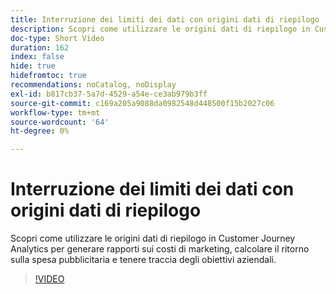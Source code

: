 ```yaml
---
title: Interruzione dei limiti dei dati con origini dati di riepilogo
description: Scopri come utilizzare le origini dati di riepilogo in Customer Journey Analytics per generare rapporti sui costi di marketing, calcolare il ritorno sulla spesa pubblicitaria e tenere traccia degli obiettivi aziendali.
doc-type: Short Video
duration: 162
index: false
hide: true
hidefromtoc: true
recommendations: noCatalog, noDisplay
exl-id: b817cb37-5a7d-4529-a54e-ce3ab979b3ff
source-git-commit: c169a205a9088da0982548d448500f15b2027c06
workflow-type: tm+mt
source-wordcount: '64'
ht-degree: 0%

---
```


# Interruzione dei limiti dei dati con origini dati di riepilogo

Scopri come utilizzare le origini dati di riepilogo in Customer Journey Analytics per generare rapporti sui costi di marketing, calcolare il ritorno sulla spesa pubblicitaria e tenere traccia degli obiettivi aziendali.

<!-- 72_S103_3442450_161_breaking-data-limits-with-summary-data-sources -->
>[!VIDEO](https://video.tv.adobe.com/v/3458347/?learn=on&enablevpops=true)
